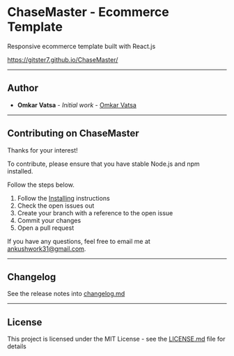 # ChaseMaster - Ecommerce Template

Responsive ecommerce template built with React.js

https://gitster7.github.io/ChaseMaster/

---

## Author

- **Omkar Vatsa** - _Initial work_ - [Omkar Vatsa](https://github.com/Gitster7)

---

## Contributing on ChaseMaster

Thanks for your interest!

To contribute, please ensure that you have stable Node.js and npm installed.

Follow the steps below.

1. Follow the [Installing](#installing) instructions
2. Check the open issues out
3. Create your branch with a reference to the open issue
4. Commit your changes
5. Open a pull request

If you have any questions, feel free to email me at [ankushwork31@gmail.com](mailto:ankushwork31@gmail.com).

---

## Changelog

See the release notes into [changelog.md](changelog.md)

---

## License

This project is licensed under the MIT License - see the [LICENSE.md](LICENSE.md) file for details
